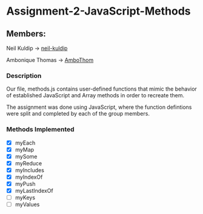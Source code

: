 # Assignment-2-JavaScript-Methods

## Members:

Neil Kuldip -> [neil-kuldip](https://github.com/neil-kuldip)

Ambonique Thomas -> [AmboThom](https://github.com/AmboThom)

### Description
Our file, methods.js contains user-defined functions that mimic the behavior of established 
JavaScript and Array methods in order to recreate them.

The assignment was done using JavaScript, where the function defintions were split and completed by
each of the group members. 

### Methods Implemented
- [x] myEach
- [x] myMap
- [x] mySome
- [x] myReduce
- [x] myIncludes
- [x] myIndexOf
- [x] myPush
- [x] myLastIndexOf
- [ ] myKeys
- [ ] myValues
